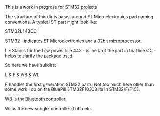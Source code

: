 This is a work in progress for STM32 projects

The structure of this dir is based around ST Microelectronics part
naming conventions. A typical ST part might look like:


STM32L443CC

STM32 - indicates ST Microelectronics and a 32bit microprocessor.

L - Stands for the Low power line
443 - is the # of the part in that line
CC - helps to clarify the package used.

So here we have subdirs:

L & F & WB & WL

F handles the first generation STM32 parts. Not too much here other
than some work I do on the BluePill STM32F103C8 its in STM32/F/F103.

WB is the Bluetooth controller.

WL is the new subghz controller (LoRa etc)
